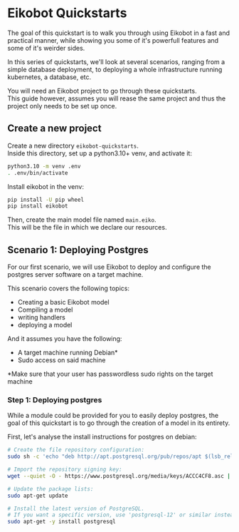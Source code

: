 # Eikobot Quickstarts

The goal of this quickstart is to walk you through using Eikobot in
a fast and practical manner, while showing you some of it's powerfull features
and some of it's weirder sides.  

In this series of quickstarts, we'll look at several scenarios,
ranging from a simple database deployment, to deploying a whole infrastructure
running kubernetes, a database, etc.  

You will need an Eikobot project to go through these quickstarts.  
This guide however, assumes you will rease the same project
and thus the project only needs to be set up once.  

## Create a new project

Create a new directory `eikobot-quickstarts`.  
Inside this directory, set up a python3.10+ venv, and activate it:  

```sh
python3.10 -m venv .env
. .env/bin/activate
```

Install eikobot in the venv:

```sh
pip install -U pip wheel
pip install eikobot
```

Then, create the main model file named `main.eiko`.  
This will be the file in which we declare our resources.  

## Scenario 1: Deploying Postgres

For our first scenario, we will use Eikobot to deploy and configure
the postgres server software on a target machine.  

This scenario covers the following topics:

- Creating a basic Eikobot model
- Compiling a model
- writing handlers
- deploying a model

And it assumes you have the following:  

- A target machine running Debian*
- Sudo access on said machine

*Make sure that your user has passwordless sudo rights on the target machine

### Step 1: Deploying postgres

While a module could be provided for you to easily deploy postgres,
the goal of this quickstart is to go through the creation of a model in its entirety.  

First, let's analyse the install instructions for postgres on debian:

```sh
# Create the file repository configuration:
sudo sh -c 'echo "deb http://apt.postgresql.org/pub/repos/apt $(lsb_release -cs)-pgdg main" > /etc/apt/sources.list.d/pgdg.list'

# Import the repository signing key:
wget --quiet -O - https://www.postgresql.org/media/keys/ACCC4CF8.asc | sudo apt-key add -

# Update the package lists:
sudo apt-get update

# Install the latest version of PostgreSQL.
# If you want a specific version, use 'postgresql-12' or similar instead of 'postgresql':
sudo apt-get -y install postgresql
```
